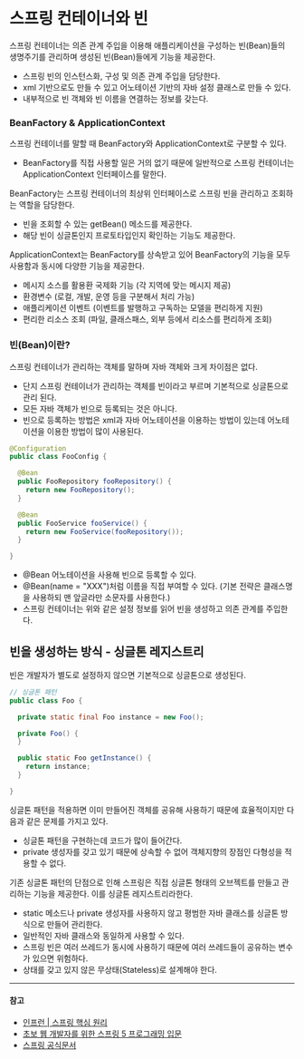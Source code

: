 # 스프링 컨테이너와 빈

스프링 컨테이너는 의존 관계 주입을 이용해 애플리케이션을 구성하는 빈(Bean)들의 생명주기를 관리하며 생성된 빈(Bean)들에게 기능을 제공한다.

- 스프링 빈의 인스턴스화, 구성 및 의존 관계 주입을 담당한다.
- xml 기반으로도 만들 수 있고 어노테이션 기반의 자바 설정 클래스로 만들 수 있다.
- 내부적으로 빈 객체와 빈 이름을 연결하는 정보를 갖는다.

### BeanFactory & ApplicationContext

스프링 컨테이너를 말할 때 BeanFactory와 ApplicationContext로 구분할 수 있다.

- BeanFactory를 직접 사용할 일은 거의 없기 때문에 일반적으로 스프링 컨테이너는 ApplicationContext 인터페이스를 말한다.

BeanFactory는 스프링 컨테이너의 최상위 인터페이스로 스프링 빈을 관리하고 조회하는 역할을 담당한다.

- 빈을 조회할 수 있는 getBean() 메소드를 제공한다.
- 해당 빈이 싱글톤인지 프로토타입인지 확인하는 기능도 제공한다.

ApplicationContext는 BeanFactory를 상속받고 있어 BeanFactory의 기능을 모두 사용함과 동시에 다양한 기능을 제공한다.

- 메시지 소스를 활용환 국제화 기능 (각 지역에 맞는 메시지 제공)
- 환경변수 (로컬, 개발, 운영 등을 구분해서 처리 가능)
- 애플리케이션 이벤트 (이벤트를 발행하고 구독하는 모델을 편리하게 지원)
- 편리한 리소스 조회 (파일, 클래스패스, 외부 등에서 리소스를 편리하게 조회)

### 빈(Bean)이란?

스프링 컨테이너가 관리하는 객체를 말하며 자바 객체와 크게 차이점은 없다.

- 단지 스프링 컨테이너가 관리하는 객체를 빈이라고 부르며 기본적으로 싱글톤으로 관리 된다.
- 모든 자바 객체가 빈으로 등록되는 것은 아니다.
- 빈으로 등록하는 방법은 xml과 자바 어노테이션을 이용하는 방법이 있는데 어노테이션을 이용한 방법이 많이 사용된다.

```java
@Configuration
public class FooConfig {

  @Bean
  public FooRepository fooRepository() {
    return new FooRepository();
  }

  @Bean
  public FooService fooService() {
    return new FooService(fooRepository());
  }

}
```

- @Bean 어노테이션을 사용해 빈으로 등록할 수 있다.
- @Bean(name = "XXX")처럼 이름을 직접 부여할 수 있다. (기본 전략은 클래스명을 사용하되 맨 앞글라만 소문자를 사용한다.)
- 스프링 컨테이너는 위와 같은 설정 정보를 읽어 빈을 생성하고 의존 관계를 주입한다.

## 빈을 생성하는 방식 - 싱글톤 레지스트리

빈은 개발자가 별도로 설정하지 않으면 기본적으로 싱글톤으로 생성된다.

```java
// 싱글톤 패턴
public class Foo {

  private static final Foo instance = new Foo();

  private Foo() {
  }

  public static Foo getInstance() {
    return instance;
  }

}
```

싱글톤 패턴을 적용하면 이미 만들어진 객체를 공유해 사용하기 때문에 효율적이지만 다음과 같은 문제를 가지고 있다.

- 싱글톤 패턴을 구현하는데 코드가 많이 들어간다.
- private 생성자를 갖고 있기 때문에 상속할 수 없어 객체지향의 장점인 다형성을 적용할 수 없다.


기존 싱글톤 패턴의 단점으로 인해 스프링은 직접 싱글톤 형태의 오브젝트를 만들고 관리하는 기능을 제공한다. 이를 싱글톤 레지스트리라한다.

- static 메소드나 private 생성자를 사용하지 않고 평범한 자바 클래스를 싱글톤 방식으로 만들어 관리한다.
- 일반적인 자바 클래스와 동일하게 사용할 수 있다.
- 스프링 빈은 여러 쓰레드가 동시에 사용하기 때문에 여러 쓰레드들이 공유하는 변수가 있으면 위험하다.
- 상태를 갖고 있지 않은 무상태(Stateless)로 설계해야 한다.

---

#### 참고

- [인프런 | 스프링 핵심 원리](https://www.inflearn.com/course/%EC%8A%A4%ED%94%84%EB%A7%81-%ED%95%B5%EC%8B%AC-%EC%9B%90%EB%A6%AC-%EA%B8%B0%EB%B3%B8%ED%8E%B8)
- [초보 웹 개발자를 위한 스프링 5 프로그래밍 입문](http://www.yes24.com/Product/Goods/62268795)
- [스프링 공식문서](https://docs.spring.io/spring-framework/docs/current/reference/html/core.html#spring-core)
